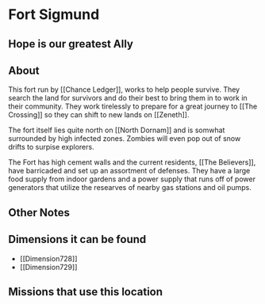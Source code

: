 # Fort Sigmund
## Hope is our greatest Ally

## About
This fort run by [[Chance Ledger]], works to help people survive. They search the land for survivors and do their best to bring them in to work in their community. They work tirelessly to prepare for a great journey to [[The Crossing]] so they can shift to new lands on [[Zeneth]].  

The fort itself lies quite north on [[North Dornam]] and is somwhat surrounded by high infected zones. Zombies will even pop out of snow drifts to surpise explorers. 

The Fort has high cement walls and the current residents, [[The Believers]], have barricaded and set up an assortment of defenses. They have a large food supply from indoor gardens and a power supply that runs off of power generators that utilize the researves of nearby gas stations and oil pumps.

## Other Notes

## Dimensions it can be found
- [[Dimension728]]
- [[Dimension729]]

## Missions that use this location